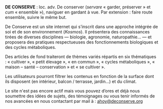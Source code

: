 **DE CONSERVE** : loc. adv. De conserver (_servare_ « garder, préserver » et _cum_ « ensemble »), naviguer en gardant à vue. Par extension : faire route ensemble, suivre le même but.


De Conserve est un site internet qui s’inscrit dans une approche intégrée de soi et de son environnement (_Kosmos_). Il présentera des connaissances tirées de diverses disciplines — biologie, agronomie, naturopathie... — et proposera des pratiques respectueuses des fonctionnements biologiques et des cycles métaboliques. 

Des articles de fond traiteront de thèmes variés répartis en six thématiques : « cultiver », « petit élevage », « en commun », « cycles métaboliques », « maison – santé – conservation » et « se cultiver ».

Les utilisateurs pourront filtrer les contenus en fonction de la surface dont ils disposent (en intérieur, balcon / terrasse, jardin...) et du climat.


Le site n'est pas encore actif mais vous pouvez d’ores et déjà nous soumettre des idées de sujets, des témoignages ou vous tenir informés de nos avancées en nous contactant par mail à : [ahoy@deconserve.org](mailto:ahoy@deconserve.org)
